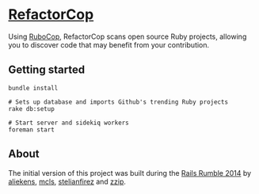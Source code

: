# [RefactorCop](http://www.refactorcop.com)

Using [RuboCop](https://github.com/bbatsov/rubocop), RefactorCop scans open
source Ruby projects, allowing you to discover code that may benefit from your
contribution.

## Getting started

```
bundle install

# Sets up database and imports Github's trending Ruby projects
rake db:setup

# Start server and sidekiq workers
foreman start
```

## About

The initial version of this project was built during the [Rails Rumble
2014](http://r14.railsrumble.com/entries/winners) by
[aliekens](https://github.com/aliekens),
[mcls](https://github.com/mcls),
[stelianfirez](https://github.com/stelianfirez) and [zzip](https://github.com/zzip).
